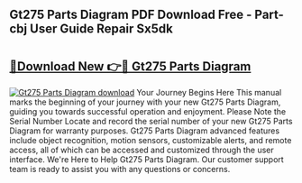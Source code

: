 ## Gt275 Parts Diagram PDF Download Free - Part-cbj User Guide Repair Sx5dk

# <h2><a href="http://dfiaw9f.blite.top/?on=Gt275+Parts+Diagram">🔗Download New 👉🔴 Gt275 Parts Diagram</a></h2>

[![Gt275 Parts Diagram download](https://i.imgur.com/lujVjoI.png)](http://dfiaw9f.blite.top/?on=Gt275+Parts+Diagram)
Your Journey Begins Here This manual marks the beginning of your journey with your new Gt275 Parts Diagram, guiding you towards successful operation and enjoyment. Please Note the Serial Number Locate and record the serial number of your new Gt275 Parts Diagram for warranty purposes. Gt275 Parts Diagram advanced features include object recognition, motion sensors, customizable alerts, and remote access, all of which can be accessed and customized through the user interface. We're Here to Help Gt275 Parts Diagram. Our customer support team is ready to assist you with any questions or concerns.
